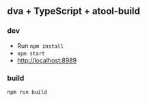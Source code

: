 
## dva + TypeScript + atool-build

### dev
- Run `npm install`
- `npm start`
- [http://localhost:8989](http://localhost:8989)

### build

    npm run build
